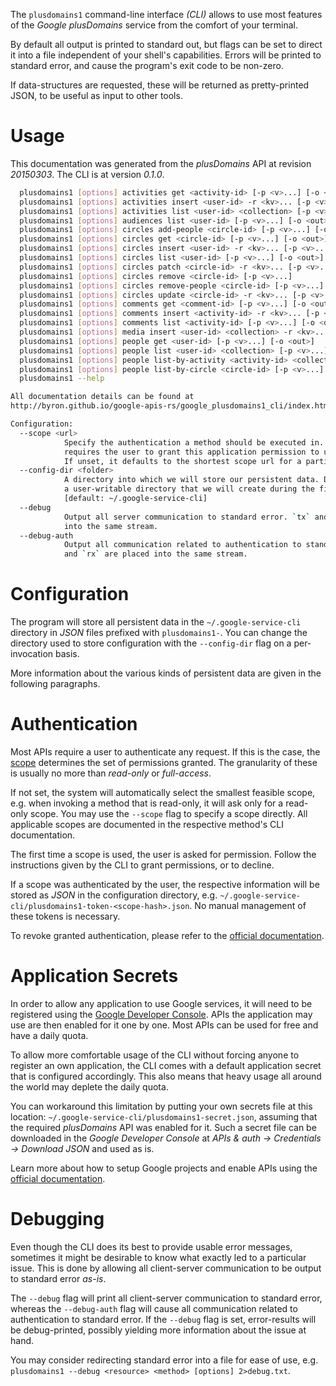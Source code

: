 <!---
DO NOT EDIT !
This file was generated automatically from 'src/mako/cli/README.md.mako'
DO NOT EDIT !
-->
The `plusdomains1` command-line interface *(CLI)* allows to use most features of the *Google plusDomains* service from the comfort of your terminal.

By default all output is printed to standard out, but flags can be set to direct it into a file independent of your shell's
capabilities. Errors will be printed to standard error, and cause the program's exit code to be non-zero.

If data-structures are requested, these will be returned as pretty-printed JSON, to be useful as input to other tools.

# Usage

This documentation was generated from the *plusDomains* API at revision *20150303*. The CLI is at version *0.1.0*.

```bash
  plusdomains1 [options] activities get <activity-id> [-p <v>...] [-o <out>]
  plusdomains1 [options] activities insert <user-id> -r <kv>... [-p <v>...] [-o <out>]
  plusdomains1 [options] activities list <user-id> <collection> [-p <v>...] [-o <out>]
  plusdomains1 [options] audiences list <user-id> [-p <v>...] [-o <out>]
  plusdomains1 [options] circles add-people <circle-id> [-p <v>...] [-o <out>]
  plusdomains1 [options] circles get <circle-id> [-p <v>...] [-o <out>]
  plusdomains1 [options] circles insert <user-id> -r <kv>... [-p <v>...] [-o <out>]
  plusdomains1 [options] circles list <user-id> [-p <v>...] [-o <out>]
  plusdomains1 [options] circles patch <circle-id> -r <kv>... [-p <v>...] [-o <out>]
  plusdomains1 [options] circles remove <circle-id> [-p <v>...]
  plusdomains1 [options] circles remove-people <circle-id> [-p <v>...]
  plusdomains1 [options] circles update <circle-id> -r <kv>... [-p <v>...] [-o <out>]
  plusdomains1 [options] comments get <comment-id> [-p <v>...] [-o <out>]
  plusdomains1 [options] comments insert <activity-id> -r <kv>... [-p <v>...] [-o <out>]
  plusdomains1 [options] comments list <activity-id> [-p <v>...] [-o <out>]
  plusdomains1 [options] media insert <user-id> <collection> -r <kv>... -u (simple|resumable) <file> <mime> [-p <v>...] [-o <out>]
  plusdomains1 [options] people get <user-id> [-p <v>...] [-o <out>]
  plusdomains1 [options] people list <user-id> <collection> [-p <v>...] [-o <out>]
  plusdomains1 [options] people list-by-activity <activity-id> <collection> [-p <v>...] [-o <out>]
  plusdomains1 [options] people list-by-circle <circle-id> [-p <v>...] [-o <out>]
  plusdomains1 --help

All documentation details can be found at
http://byron.github.io/google-apis-rs/google_plusdomains1_cli/index.html

Configuration:
  --scope <url>  
            Specify the authentication a method should be executed in. Each scope 
            requires the user to grant this application permission to use it.
            If unset, it defaults to the shortest scope url for a particular method.
  --config-dir <folder>
            A directory into which we will store our persistent data. Defaults to 
            a user-writable directory that we will create during the first invocation.
            [default: ~/.google-service-cli]
  --debug
            Output all server communication to standard error. `tx` and `rx` are placed 
            into the same stream.
  --debug-auth
            Output all communication related to authentication to standard error. `tx` 
            and `rx` are placed into the same stream.

```

# Configuration

The program will store all persistent data in the `~/.google-service-cli` directory in *JSON* files prefixed with `plusdomains1-`.  You can change the directory used to store configuration with the `--config-dir` flag on a per-invocation basis.

More information about the various kinds of persistent data are given in the following paragraphs.

# Authentication

Most APIs require a user to authenticate any request. If this is the case, the [scope][scopes] determines the 
set of permissions granted. The granularity of these is usually no more than *read-only* or *full-access*.

If not set, the system will automatically select the smallest feasible scope, e.g. when invoking a
method that is read-only, it will ask only for a read-only scope. 
You may use the `--scope` flag to specify a scope directly. 
All applicable scopes are documented in the respective method's CLI documentation.

The first time a scope is used, the user is asked for permission. Follow the instructions given 
by the CLI to grant permissions, or to decline.

If a scope was authenticated by the user, the respective information will be stored as *JSON* in the configuration
directory, e.g. `~/.google-service-cli/plusdomains1-token-<scope-hash>.json`. No manual management of these tokens
is necessary.

To revoke granted authentication, please refer to the [official documentation][revoke-access].

# Application Secrets

In order to allow any application to use Google services, it will need to be registered using the 
[Google Developer Console][google-dev-console]. APIs the application may use are then enabled for it
one by one. Most APIs can be used for free and have a daily quota.

To allow more comfortable usage of the CLI without forcing anyone to register an own application, the CLI
comes with a default application secret that is configured accordingly. This also means that heavy usage
all around the world may deplete the daily quota.

You can workaround this limitation by putting your own secrets file at this location: 
`~/.google-service-cli/plusdomains1-secret.json`, assuming that the required *plusDomains* API 
was enabled for it. Such a secret file can be downloaded in the *Google Developer Console* at 
*APIs & auth -> Credentials -> Download JSON* and used as is.

Learn more about how to setup Google projects and enable APIs using the [official documentation][google-project-new].


# Debugging

Even though the CLI does its best to provide usable error messages, sometimes it might be desirable to know
what exactly led to a particular issue. This is done by allowing all client-server communication to be 
output to standard error *as-is*.

The `--debug` flag will print all client-server communication to standard error, whereas the `--debug-auth` flag
will cause all communication related to authentication to standard error.
If the `--debug` flag is set, error-results will be debug-printed, possibly yielding more information about the 
issue at hand.

You may consider redirecting standard error into a file for ease of use, e.g. `plusdomains1 --debug <resource> <method> [options] 2>debug.txt`.


[scopes]: https://developers.google.com/+/api/oauth#scopes
[revoke-access]: http://webapps.stackexchange.com/a/30849
[google-dev-console]: https://console.developers.google.com/
[google-project-new]: https://developers.google.com/console/help/new/